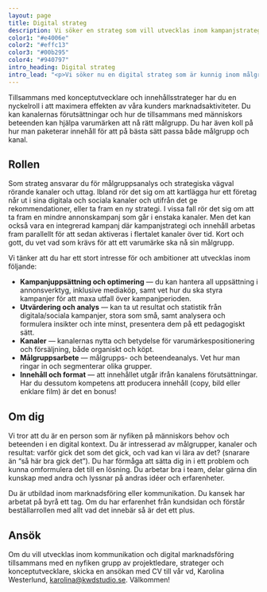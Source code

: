 ```yaml
---
layout: page
title: Digital strateg
description: Vi söker en strateg som vill utvecklas inom kampanjstrategi, målgruppsanalys, uppföljning och analys. Allt för att nå nya insikter om hur träffar rätt och får effekt.
color1: "#e4006e"
color2: "#effc13"
color3: "#00b295"
color4: "#940797"
intro_heading: Digital strateg
intro_lead: "<p>Vi söker nu en digital strateg som är kunnig inom målgruppsanalys, har koll på digitala kanalers möjligheter och begränsningar, och vet vad som krävs för att för att nå fram till en specifik målgrupp.</p>"
---
```

Tillsammans med konceptutvecklare och innehållsstrateger har du en nyckelroll i att maximera effekten av våra kunders marknadsaktiviteter. Du kan kanalernas förutsättningar och hur de tillsammans med människors beteenden kan hjälpa varumärken att nå rätt målgrupp. Du har även koll på hur man paketerar innehåll för att på bästa sätt passa både målgrupp och kanal. 

## Rollen

Som strateg ansvarar du för målgruppsanalys och strategiska vägval rörande kanaler och uttag. Ibland rör det sig om att kartlägga hur ett företag når ut i sina digitala och sociala kanaler och utifrån det ge rekommendationer, eller ta fram en ny strategi. I vissa fall rör det sig om att ta fram en mindre annonskampanj som går i enstaka kanaler. Men det kan också vara en integrerad kampanj där kampanjstrategi och innehåll arbetas fram parallellt för att sedan aktiveras i flertalet kanaler över tid. Kort och gott, du vet vad som krävs för att ett varumärke ska nå sin målgrupp.

Vi tänker att du har ett stort intresse för och ambitioner att utvecklas inom följande:

- **Kampanjuppsättning och optimering** — du kan hantera all uppsättning i annonsverktyg, inklusive mediaköp, samt vet hur du ska styra kampanjer för att maxa utfall över kampanjperioden.
- **Utvärdering och analys** — kan ta ut resultat och statistik från digitala/sociala kampanjer, stora som små, samt analysera och formulera insikter och inte minst, presentera dem på ett pedagogiskt sätt.
- **Kanaler** — kanalernas nytta och betydelse för varumärkespositionering och försäljning, både organiskt och köpt.
- **Målgruppsarbete** — målgrupps- och beteendeanalys. Vet hur man ringar in och segmenterar olika grupper.
- **Innehåll och format** — att innehållet utgår ifrån kanalens förutsättningar. Har du dessutom kompetens att producera innehåll (copy, bild eller enklare film) är det en bonus!

## Om dig

Vi tror att du är en person som är nyfiken på människors behov och beteenden i en digital kontext. Du är intresserad av målgrupper, kanaler och resultat: varför gick det som det gick, och vad kan vi lära av det? (snarare än “så här bra gick det”). Du har förmåga att sätta dig in i ett problem och kunna omformulera det till en lösning. Du arbetar bra i team, delar gärna din kunskap med andra och lyssnar på andras idéer och erfarenheter. 

Du är utbildad inom marknadsföring eller kommunikation. Du kansek har arbetat på byrå ett tag. Om du har erfarenhet från kundsidan och förstår beställarrollen med allt vad det innebär så är det ett plus.

## Ansök

Om du vill utvecklas inom kommunikation och digital marknadsföring tillsammans med en nyfiken grupp av projektledare, strateger och konceptutvecklare, skicka en ansökan med CV till vår vd, Karolina Westerlund, [karolina@kwdstudio.se](mailto:karolina@kwdstudio.se). Välkommen! 

